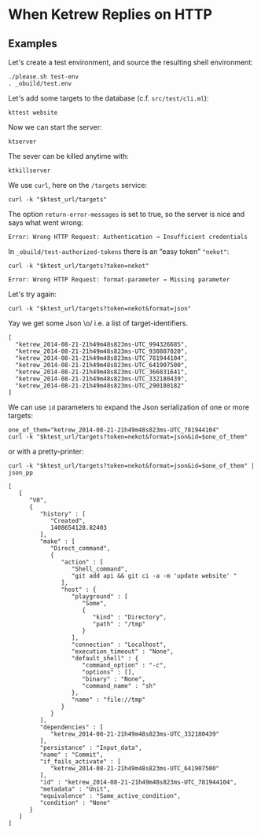 When Ketrew Replies on HTTP
===========================


Examples
--------

Let's create a test environment, and source the resulting shell environment:

    ./please.sh test-env
    . _obuild/test.env

Let's add some targets to the database (c.f. `src/test/cli.ml`):

    kttest website

Now we can start the server:

    ktserver

The sever can be killed anytime with:

    ktkillserver

We use `curl`, here on the `/targets` service:

    curl -k "$ktest_url/targets"

The option `return-error-messages` is set to true, so the server is nice and
says what went wrong:

```result
Error: Wrong HTTP Request: Authentication → Insufficient credentials
```

In `_obuild/test-authorized-tokens` there is an “easy token” `"nekot"`:

    curl -k "$ktest_url/targets?token=nekot"

```result
Error: Wrong HTTP Request: format-parameter → Missing parameter
```

Let's try again:

    curl -k "$ktest_url/targets?token=nekot&format=json"

Yay we get some Json \o/ i.e. a list of target-identifiers.

```result
[
  "ketrew_2014-08-21-21h49m48s823ms-UTC_994326685",
  "ketrew_2014-08-21-21h49m48s823ms-UTC_930807020",
  "ketrew_2014-08-21-21h49m48s823ms-UTC_781944104",
  "ketrew_2014-08-21-21h49m48s823ms-UTC_641907500",
  "ketrew_2014-08-21-21h49m48s823ms-UTC_366831641",
  "ketrew_2014-08-21-21h49m48s823ms-UTC_332180439",
  "ketrew_2014-08-21-21h49m48s823ms-UTC_290180182"
]
```

We can use `id` parameters to expand the Json serialization of one or more
targets:

    one_of_them="ketrew_2014-08-21-21h49m48s823ms-UTC_781944104"
    curl -k "$ktest_url/targets?token=nekot&format=json&id=$one_of_them"

or with a pretty-printer:

    curl -k "$ktest_url/targets?token=nekot&format=json&id=$one_of_them" | json_pp

```result
[
   [
      "V0",
      {
         "history" : [
            "Created",
            1408654128.82403
         ],
         "make" : [
            "Direct_command",
            {
               "action" : [
                  "Shell_command",
                  "git add api && git ci -a -m 'update website' "
               ],
               "host" : {
                  "playground" : [
                     "Some",
                     {
                        "kind" : "Directory",
                        "path" : "/tmp"
                     }
                  ],
                  "connection" : "Localhost",
                  "execution_timeout" : "None",
                  "default_shell" : {
                     "command_option" : "-c",
                     "options" : [],
                     "binary" : "None",
                     "command_name" : "sh"
                  },
                  "name" : "file://tmp"
               }
            }
         ],
         "dependencies" : [
            "ketrew_2014-08-21-21h49m48s823ms-UTC_332180439"
         ],
         "persistance" : "Input_data",
         "name" : "Commit",
         "if_fails_activate" : [
            "ketrew_2014-08-21-21h49m48s823ms-UTC_641907500"
         ],
         "id" : "ketrew_2014-08-21-21h49m48s823ms-UTC_781944104",
         "metadata" : "Unit",
         "equivalence" : "Same_active_condition",
         "condition" : "None"
      }
   ]
]
```


<!--
" Vim stuff:

let $ktest_url="https://localhost:8443"
nmap <leader>I 0mki:read !<esc><leader>x`k07x
nmap <leader>E Ilet $<esc>V<leader>xu

-->
